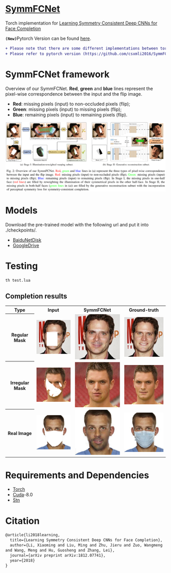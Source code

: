 # [SymmFCNet](#)
 Torch implementation for [Learning Symmetry Consistent Deep CNNs for Face Completion](https://arxiv.org/abs/1812.07741)
 
 
 <B>`(New)`</B>Pytorch Version can be found [here](https://github.com/csxmli2016/SymmFCNet_pytorch).
```diff
+ Please note that there are some different implementations between torch and pytorch version. 
+ Please refer to pytorch version (https://github.com/csxmli2016/SymmFCNet_pytorch).
```
# SymmFCNet framework
Overview of our SymmFCNet. <B>Red</B>, <B>green</B> and <B>blue</B> lines represent the pixel-wise correspondence between the input and the flip image. 
- <B>Red</B>: missing pixels (input) to non-occluded pixels (flip); 
- <B>Green</B>: missing pixels (input) to missing pixels (flip); 
- <B>Blue</B>: remaining pixels (input) to remaining pixels (flip).

<img src="./Imgs/Pipeline/SymmFCNet.png">

# Models
Download the pre-trained model with the following url and put it into ./checkpoints/.
- [BaiduNetDisk](https://pan.baidu.com/s/1V3DglQr6Wx8idMgYUQBhuw)
- [GoogleDrive](https://drive.google.com/open?id=1uSjcNHvcI_mcbei_oOhs8cnDqpuw6Gnh)

# Testing

```bash
th test.lua
```
## Completion results
 <table  style="float:center" width=90%>
 <tr>
  <th width=18% ><B>Type</B></th><th><B>Input</B></th><th><B>SymmFCNet</B></th><th><B>Ground-truth</B></th>
 </tr>
 <tr>
  <th>
   <B>Regular Mask</B>
  </th>
  <td>
  <img src='./Imgs/Images/10_i.png'>
  </td>
  <td>
   <img src='./Imgs/Images/10_o.png'>
  </td>
  <td>
   <img src='./Imgs/Images/10_g.png'>
  </td>
  </tr>
  <tr>
  <th >
   <B>Irregular Mask</B>
  </th>
  <td>
  <img src='./Imgs/Images/3_i.png'>
  </td>
  <td>
   <img src='./Imgs/Images/3_o.png'>
  </td>
  <td>
   <img src='./Imgs/Images/3_g.png'>
  </td>
  </tr>
 <tr>
  <th>
   <B>Real Image</B>
  </th>
  <td>
  <img src='./Imgs/Images/6_i.png'>
  </td>
  <td>
   <img src='./Imgs/Images/6_o.png'>
  </td>
  <td>
   <img src='./Imgs/Images/6_g.png'>
  </td>
  </tr>
 </table>
 
# Requirements and Dependencies

- [Torch](https://github.com/torch/distro)
- [Cuda](https://developer.nvidia.com/cuda-toolkit-archive)-8.0
- [Stn](https://github.com/qassemoquab/stnbhwd)

# Citation

```
@article{li2018learning,
  title={Learning Symmetry Consistent Deep CNNs for Face Completion},
  author={Li, Xiaoming and Liu, Ming and Zhu, Jieru and Zuo, Wangmeng and Wang, Meng and Hu, Guosheng and Zhang, Lei},
  journal={arXiv preprint arXiv:1812.07741},
  year={2018}
}

```

